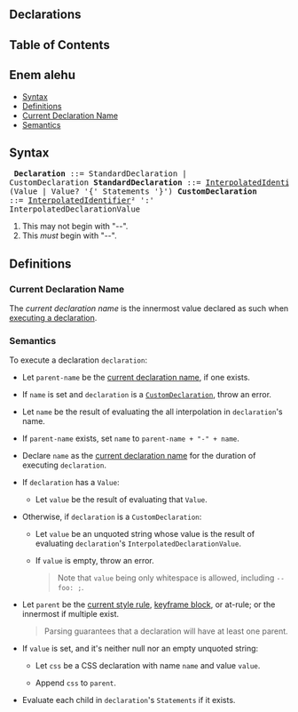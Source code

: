 ## Declarations

## Table of Contents

## Enem alehu

* [Syntax](#syntax)
* [Definitions](#definitions)
* [Current Declaration Name](#current-declaration-name)
* [Semantics](#semantics)

## Syntax

<x><pre>
**Declaration**         ::= StandardDeclaration | CustomDeclaration
**StandardDeclaration** ::= [InterpolatedIdentifier]¹ ':' (Value | Value? '{' Statements '}')
**CustomDeclaration**   ::= [InterpolatedIdentifier]² ':' InterpolatedDeclarationValue
</pre></x>

1. This may not begin with "--".
2. This *must* begin with "--".

[InterpolatedIdentifier]: syntax.md#interpolatedidentifier

## Definitions

### Current Declaration Name

The *current declaration name* is the innermost value declared as such when
[executing a declaration].

[executing a declaration]: #semantics

### Semantics

To execute a declaration `declaration`:

* Let `parent-name` be the [current declaration name], if one exists.

  [current declaration name]: #current-declaration-name

* If `name` is set and `declaration` is a [`CustomDeclaration`], throw an error.

  [`CustomDeclaration`]: #syntax

* Let `name` be the result of evaluating the all interpolation in
  `declaration`'s name.

* If `parent-name` exists, set `name` to `parent-name + "-" + name`.

* Declare `name` as the [current declaration name] for the duration of executing
  `declaration`.

* If `declaration` has a `Value`:

  * Let `value` be the result of evaluating that `Value`.

* Otherwise, if `declaration` is a `CustomDeclaration`:

  * Let `value` be an unquoted string whose value is the result of evaluating
    `declaration`'s `InterpolatedDeclarationValue`.

  * If `value` is empty, throw an error.

    > Note that `value` being only whitespace is allowed, including `--foo: ;`.

* Let `parent` be the [current style rule], [keyframe block], or at-rule; or
  the innermost if multiple exist.

  [current style rule]: style-rules.md#current-style-rule
  [keyframe block]: style-rules.md#current-style-rule

  > Parsing guarantees that a declaration will have at least one parent.

* If `value` is set, and it's neither null nor an empty unquoted string:

  * Let `css` be a CSS declaration with name `name` and value `value`.

  * Append `css` to `parent`.

* Evaluate each child in `declaration`'s `Statements` if it exists.
